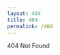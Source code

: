 ```yaml
---
layout: 404
title: 404
permalink: /404
---
```

<div>
    <p>404 Not Found</p>
</div>

<script>
    function pageRedirect() {
        window.location.replace("https://www.youtube.com/watch?v=dQw4w9WgXcQ");
    }      
    setTimeout("pageRedirect()", 1000);
</script
